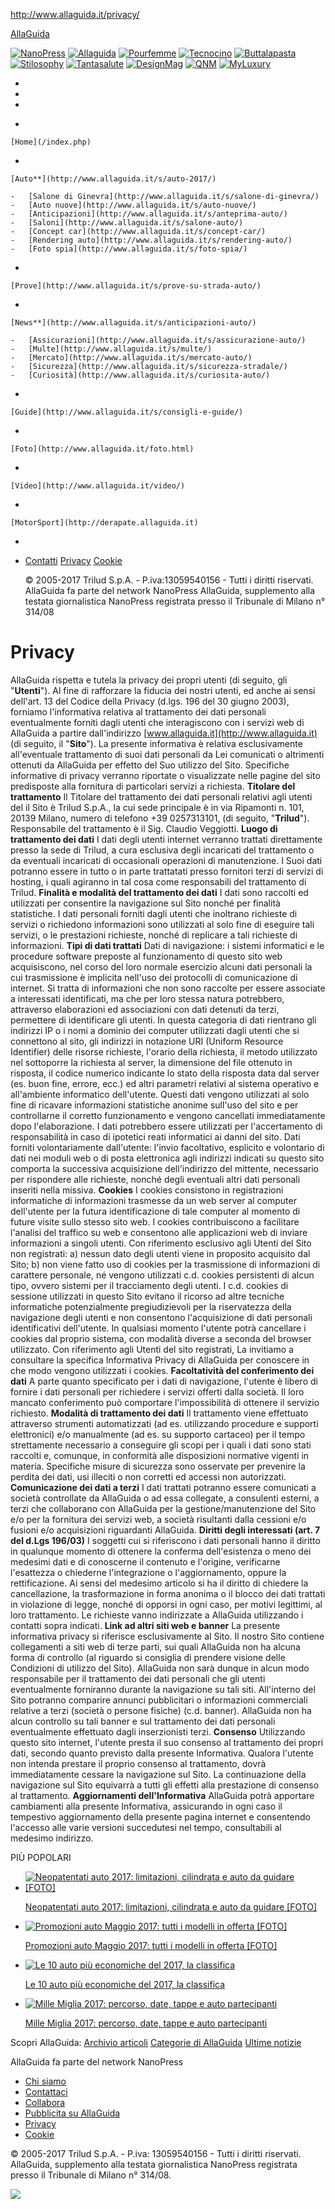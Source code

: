http://www.allaguida.it/privacy/

<a href="" id="open-sb" class="icon-menu"></a>

<span><a href="http://www.allaguida.it/" class="logo home" title="AllaGuida"><span>AllaGuida</span></a></span>
<a href="" class="icon-cerca"></a>

<span class="nano-network"></span> <span class="triangle-sub-menu"></span>
[<img src="http://assets.hmai.it/img/nano-network/transparent.gif" alt="NanoPress" class="sprite application nano" />](http://www.nanopress.it/ "NanoPress") [<img src="http://assets.hmai.it/img/nano-network/transparent.gif" alt="Allaguida" class="sprite application allaguida" />](http://www.allaguida.it/ "AllaGuida") [<img src="http://assets.hmai.it/img/nano-network/transparent.gif" alt="Pourfemme" class="sprite application pfwww" />](http://www.pourfemme.it/ "PourFemme") [<img src="http://assets.hmai.it/img/nano-network/transparent.gif" alt="Tecnocino" class="sprite application tcwww" />](http://www.tecnocino.it/ "Tecnocino") [<img src="http://assets.hmai.it/img/nano-network/transparent.gif" alt="Buttalapasta" class="sprite application buttalapasta" />](http://www.buttalapasta.it/ "ButtaLaPasta") [<img src="http://assets.hmai.it/img/nano-network/transparent.gif" alt="Stilosophy" class="sprite application stwww" />](http://www.stylosophy.it/ "Stylosophy") [<img src="http://assets.hmai.it/img/nano-network/transparent.gif" alt="Tantasalute" class="sprite application tantasalute" />](http://www.tantasalute.it/ "TantaSalute") [<img src="http://assets.hmai.it/img/nano-network/transparent.gif" alt="DesignMag" class="sprite application designmag" />](http://www.designmag.it/ "DesignMag") [<img src="http://assets.hmai.it/img/nano-network/transparent.gif" alt="QNM" class="sprite application qnm" />](http://www.qnm.it/ "QNM") [<img src="http://assets.hmai.it/img/nano-network/transparent.gif" alt="MyLuxury" class="sprite application myluxury" />](http://www.myluxury.it/ "MyLuxury")

-   <a href="" class="icon-cerca"></a>
-   <a href="http://www.facebook.com/allaguida" class="icon-facebook"></a>
-   <a href="http://www.twitter.com/allaguida" class="icon-twitter"></a>

<span class="triangle"></span> <a href="" class="icon-cerca"></a>

-   

    [Home](/index.php)
-   

    [Auto**](http://www.allaguida.it/s/auto-2017/)

    -   [Salone di Ginevra](http://www.allaguida.it/s/salone-di-ginevra/)
    -   [Auto nuove](http://www.allaguida.it/s/auto-nuove/)
    -   [Anticipazioni](http://www.allaguida.it/s/anteprima-auto/)
    -   [Saloni](http://www.allaguida.it/s/salone-auto/)
    -   [Concept car](http://www.allaguida.it/s/concept-car/)
    -   [Rendering auto](http://www.allaguida.it/s/rendering-auto/)
    -   [Foto spia](http://www.allaguida.it/s/foto-spia/)

-   

    [Prove](http://www.allaguida.it/s/prove-su-strada-auto/)

-   

    [News**](http://www.allaguida.it/s/anticipazioni-auto/)

    -   [Assicurazioni](http://www.allaguida.it/s/assicurazione-auto/)
    -   [Multe](http://www.allaguida.it/s/multe/)
    -   [Mercato](http://www.allaguida.it/s/mercato-auto/)
    -   [Sicurezza](http://www.allaguida.it/s/sicurezza-stradale/)
    -   [Curiosità](http://www.allaguida.it/s/curiosita-auto/)

-   

    [Guide](http://www.allaguida.it/s/consigli-e-guide/)

-   

    [Foto](http://www.allaguida.it/foto.html)

-   

    [Video](http://www.allaguida.it/video/)

-   

    [MotorSport](http://derapate.allaguida.it)

-   <span role="search"> <span> </span> <span> </span></span>
-   [Contatti](/contatti/) [Privacy](/privacy/) [Cookie](http://www.allaguida.it/informativacookie/)

    © 2005-2017 Trilud S.p.A. - P.iva:13059540156 - Tutti i diritti riservati.
    AllaGuida fa parte del network NanoPress AllaGuida, supplemento alla testata giornalistica NanoPress registrata presso il Tribunale di Milano n° 314/08

<a href="#" class="btnLens icon-cerca"></a>

Privacy
=======

AllaGuida rispetta e tutela la privacy dei propri utenti (di seguito, gli "**Utenti**").
Al fine di rafforzare la fiducia dei nostri utenti, ed anche ai sensi dell'art. 13 del Codice della Privacy (d.lgs. 196 del 30 giugno 2003), forniamo l'informativa relativa al trattamento dei dati personali eventualmente forniti dagli utenti che interagiscono con i servizi web di AllaGuida a partire dall'indirizzo [www.allaguida.it](http://www.allaguida.it) (di seguito, il "**Sito**").
La presente informativa è relativa esclusivamente all'eventuale trattamento di suoi dati personali da Lei comunicati o altrimenti ottenuti da AllaGuida per effetto del Suo utilizzo del Sito. Specifiche informative di privacy verranno riportate o visualizzate nelle pagine del sito predisposte alla fornitura di particolari servizi a richiesta.
**Titolare del trattamento**
Il Titolare del trattamento dei dati personali relativi agli utenti del il Sito è Trilud S.p.A., la cui sede principale è in via Ripamonti n. 101, 20139 Milano, numero di telefono +39 0257313101, (di seguito, "**Trilud**").
Responsabile del trattamento è il Sig. Claudio Veggiotti.
**Luogo di trattamento dei dati**
I dati degli utenti internet verranno trattati direttamente presso la sede di Trilud, a cura esclusiva degli incaricati del trattamento o da eventuali incaricati di occasionali operazioni di manutenzione. I Suoi dati potranno essere in tutto o in parte trattatati presso fornitori terzi di servizi di hosting, i quali agiranno in tal cosa come responsabili del trattamento di Trilud.
**Finalità e modalità del trattamento dei dati**
I dati sono raccolti ed utilizzati per consentire la navigazione sul Sito nonché per finalità statistiche.
I dati personali forniti dagli utenti che inoltrano richieste di servizi o richiedono informazioni sono utilizzati al solo fine di eseguire tali servizi, o le prestazioni richieste, nonché di replicare a tali richieste di informazioni.
**Tipi di dati trattati**
Dati di navigazione: i sistemi informatici e le procedure software preposte al funzionamento di questo sito web acquisiscono, nel corso del loro normale esercizio alcuni dati personali la cui trasmissione è implicita nell'uso dei protocolli di comunicazione di internet. Si tratta di informazioni che non sono raccolte per essere associate a interessati identificati, ma che per loro stessa natura potrebbero, attraverso elaborazioni ed associazioni con dati detenuti da terzi, permettere di identificare gli utenti. In questa categoria di dati rientrano gli indirizzi IP o i nomi a dominio dei computer utilizzati dagli utenti che si connettono al sito, gli indirizzi in notazione URI (Uniform Resource Identifier) delle risorse richieste, l'orario della richiesta, il metodo utilizzato nel sottoporre la richiesta al server, la dimensione del file ottenuto in risposta, il codice numerico indicante lo stato della risposta data dal server (es. buon fine, errore, ecc.) ed altri parametri relativi al sistema operativo e all'ambiente informatico dell'utente. Questi dati vengono utilizzati al solo fine di ricavare informazioni statistiche anonime sull'uso del sito e per controllarne il corretto funzionamento e vengono cancellati immediatamente dopo l'elaborazione. I dati potrebbero essere utilizzati per l'accertamento di responsabilità in caso di ipotetici reati informatici ai danni del sito.
Dati forniti volontariamente dall'utente: l'invio facoltativo, esplicito e volontario di dati nei moduli web o di posta elettronica agli indirizzi indicati su questo sito comporta la successiva acquisizione dell'indirizzo del mittente, necessario per rispondere alle richieste, nonché degli eventuali altri dati personali inseriti nella missiva.
**Cookies**
I cookies consistono in registrazioni informatiche di informazioni trasmesse da un web server al computer dell'utente per la futura identificazione di tale computer al momento di future visite sullo stesso sito web. I cookies contribuiscono a facilitare l'analisi del traffico su web e consentono alle applicazioni web di inviare informazioni a singoli utenti. Con riferimento esclusivo agli Utenti del Sito non registrati:
a) nessun dato degli utenti viene in proposito acquisito dal Sito;
b) non viene fatto uso di cookies per la trasmissione di informazioni di carattere personale, né vengono utilizzati c.d. cookies persistenti di alcun tipo, ovvero sistemi per il tracciamento degli utenti.
I c.d. cookies di sessione utilizzati in questo Sito evitano il ricorso ad altre tecniche informatiche potenzialmente pregiudizievoli per la riservatezza della navigazione degli utenti e non consentono l'acquisizione di dati personali identificativi dell'utente. In qualsiasi momento l'utente potrà cancellare i cookies dal proprio sistema, con modalità diverse a seconda del browser utilizzato.
Con riferimento agli Utenti del sito registrati, La invitiamo a consultare la specifica Informativa Privacy di AllaGuida per conoscere in che modo vengono utilizzati i cookies.
**Facoltatività del conferimento dei dati**
A parte quanto specificato per i dati di navigazione, l'utente è libero di fornire i dati personali per richiedere i servizi offerti dalla società. Il loro mancato conferimento può comportare l'impossibilità di ottenere il servizio richiesto.
**Modalità di trattamento dei dati**
Il trattamento viene effettuato attraverso strumenti automatizzati (ad es. utilizzando procedure e supporti elettronici) e/o manualmente (ad es. su supporto cartaceo) per il tempo strettamente necessario a conseguire gli scopi per i quali i dati sono stati raccolti e, comunque, in conformità alle disposizioni normative vigenti in materia. Specifiche misure di sicurezza sono osservate per prevenire la perdita dei dati, usi illeciti o non corretti ed accessi non autorizzati.
**Comunicazione dei dati a terzi**
I dati trattati potranno essere comunicati a società controllate da AllaGuida o ad essa collegate, a consulenti esterni, a terzi che collaborano con AllaGuida per la gestione/manutenzione del Sito e/o per la fornitura dei servizi web, a società risultanti dalla cessioni e/o fusioni e/o acquisizioni riguardanti AllaGuida.
**Diritti degli interessati (art. 7 del d.Lgs 196/03)**
I soggetti cui si riferiscono i dati personali hanno il diritto in qualunque momento di ottenere la conferma dell'esistenza o meno dei medesimi dati e di conoscerne il contenuto e l'origine, verificarne l'esattezza o chiederne l'integrazione o l'aggiornamento, oppure la rettificazione. Ai sensi del medesimo articolo si ha il diritto di chiedere la cancellazione, la trasformazione in forma anonima o il blocco dei dati trattati in violazione di legge, nonché di opporsi in ogni caso, per motivi legittimi, al loro trattamento. Le richieste vanno indirizzate a AllaGuida utilizzando i contatti sopra indicati.
**Link ad altri siti web e banner**
La presente informativa privacy si riferisce esclusivamente al Sito. Il nostro Sito contiene collegamenti a siti web di terze parti, sui quali AllaGuida non ha alcuna forma di controllo (al riguardo si consiglia di prendere visione delle Condizioni di utilizzo del Sito). AllaGuida non sarà dunque in alcun modo responsabile per il trattamento dei dati personali che gli utenti eventualmente forniranno durante la navigazione su tali siti.
All'interno del Sito potranno comparire annunci pubblicitari o informazioni commerciali relative a terzi (società o persone fisiche) (c.d. banner). AllaGuida non ha alcun controllo su tali banner e sul trattamento dei dati personali eventualmente effettuato dagli inserzionisti terzi.
**Consenso**
Utilizzando questo sito internet, l'utente presta il suo consenso al trattamento dei propri dati, secondo quanto previsto dalla presente Informativa. Qualora l'utente non intenda prestare il proprio consenso al trattamento, dovrà immediatamente cessare la navigazione sul Sito. La continuazione della navigazione sul Sito equivarrà a tutti gli effetti alla prestazione di consenso al trattamento.
**Aggiornamenti dell'Informativa**
AllaGuida potrà apportare cambiamenti alla presente Informativa, assicurando in ogni caso il tempestivo aggiornamento della presente pagina internet e consentendo l'accesso alle varie versioni succedutesi nel tempo, consultabili al medesimo indirizzo.

<span class="sectTit22">PIÙ POPOLARI</span>
-   <a href="http://www.allaguida.it/articolo/neopatentati-auto-2016-limitazioni-cilindrata-e-auto-da-guidare-foto/43805/" class="trtracking"><img src="http://static.allaguida.it/allaguida/fotogallery/140x88/343975/alfa-romeo-mito.jpg" alt="Neopatentati auto 2017: limitazioni, cilindrata e auto da guidare [FOTO]" /></a>

    <span><a href="http://www.allaguida.it/articolo/neopatentati-auto-2016-limitazioni-cilindrata-e-auto-da-guidare-foto/43805/" class="trtracking">Neopatentati auto 2017: limitazioni, cilindrata e auto da guidare [FOTO]</a></span>
-   <a href="http://www.allaguida.it/articolo/promozioni-auto-marzo-2017-tutti-i-modelli-in-offerta-foto/70483/" class="trtracking"><img src="http://static.allaguida.it/allaguida/fotogallery/140x88/381785/alfa-romeo-giulietta.jpg" alt="Promozioni auto Maggio 2017: tutti i modelli in offerta [FOTO]" /></a>

    <span><a href="http://www.allaguida.it/articolo/promozioni-auto-marzo-2017-tutti-i-modelli-in-offerta-foto/70483/" class="trtracking">Promozioni auto Maggio 2017: tutti i modelli in offerta [FOTO]</a></span>
-   <a href="http://www.allaguida.it/articolo/le-10-auto-piu-economiche-la-classifica/82557/" class="trtracking"><img src="http://static.allaguida.it/r/140x88/www.allaguida.it/img/Le-10-auto-più-economiche-del-2017.jpg" alt="Le 10 auto più economiche del 2017, la classifica" /></a>

    <span><a href="http://www.allaguida.it/articolo/le-10-auto-piu-economiche-la-classifica/82557/" class="trtracking">Le 10 auto più economiche del 2017, la classifica</a></span>
-   <a href="http://www.allaguida.it/articolo/mille-miglia-2017-percorso-date-tappe/126347/" class="trtracking"><img src="http://static.allaguida.it/allaguida/fotogallery/140x88/339101/lo-spettacolo-della-mille-miglia-2016.jpg" alt="Mille Miglia 2017: percorso, date, tappe e auto partecipanti" /></a>

    <span><a href="http://www.allaguida.it/articolo/mille-miglia-2017-percorso-date-tappe/126347/" class="trtracking">Mille Miglia 2017: percorso, date, tappe e auto partecipanti</a></span>

Scopri AllaGuida: [Archivio articoli](/archivi/) [Categorie di AllaGuida](/categorie/) [Ultime notizie](/page/2/)

AllaGuida fa parte del network NanoPress

-   [Chi siamo](/chi-siamo/)
-   [Contattaci](/contatti/)
-   [Collabora](/collabora/)
-   [Pubblicita su AllaGuida](http://www.tgadv.it/)
-   [Privacy](/privacy/)
-   [Cookie](/informativacookie/)

© 2005-2017 Trilud S.p.A. - P.iva: 13059540156 - Tutti i diritti riservati.
AllaGuida, supplemento alla testata giornalistica NanoPress registrata presso il Tribunale di Milano n° 314/08.

![](https://secure-it.imrworldwide.com/cgi-bin/m?ci=tgadv-it&cg=0&cc=0&ts=noscript)


